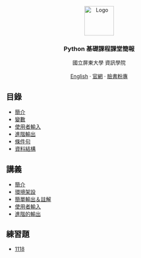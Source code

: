<div id="top"></div>


<div align="center">
<img src="http://nptucsss.com/python/images/ccs_logo.png" alt="Logo" width="80" height="80" />
<h3 align="center">Python 基礎課程課堂簡報</h3>

<p align="center">
國立屏東大學 資訊學院
<br/>
<br/>
<a href="https://github.com/NPTUCSSS/python/tree/main/ENGLISH">English</a>
		·
<a href="https://ccs.nptu.edu.tw/index.php">官網</a>
		·
<a href="https://www.facebook.com/nptu.ccs/">臉書粉專</a>
</p>
</div>

## 目錄

- [簡介](https://nptucsss.com/python/introduction)
- [變數](https://nptucsss.com/python/variable)
- [使用者輸入](https://nptucsss.com/python/input)
- [進階輸出](https://nptucsss.com/python/advanced-output)
- [條件句](https://nptucsss.com/python/conditional)
- [資料結構](https://nptucsss.com/python/data-structure)

## 講義

- [簡介](https://hackmd.io/@nptucsss/HyE-Qg2DF")
- [環境架設](https://hackmd.io/@nptucsss/ry2gVNpPK)
- [簡單輸出＆註解](https://hackmd.io/@nptucsss/rJHPSETDY)
- [使用者輸入](https://hackmd.io/@nptucsss/HkPvhNmuF)
- [進階的輸出](https://hackmd.io/@nptucsss/S1go3B7uF)

## 練習題

- [1118](https://hackmd.io/@nptucsss/SJOR04XuF)
